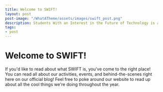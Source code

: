 ```yaml
---
title: Welcome to SWIFT!
layout: post
post-image: "/WhatATheme/assets/images/swift_post.png"
description: Students With an Interest in the Future of Technology is a student-run organization at California Polytechnicic University, Pomona.
tags:
- post
---
```

# Welcome to SWIFT! 
If you'd like to read about what SWIFT is, you've come to the right place! You can read all about our activities, events, and behind-the-scenes right here on our official blog! Feel free to poke around our website to read up about all the cool things we're doing throughout the year.